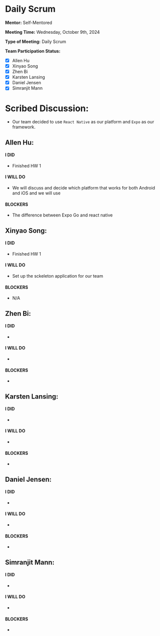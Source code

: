 # Daily Scrum

**Mentor:** Self-Mentored

**Meeting Time:** Wednesday, October 9th, 2024

**Type of Meeting:** Daily Scrum

**Team Participation Status:** 
- [x] Allen Hu 
- [x] Xinyao Song 
- [x] Zhen Bi 
- [x] Karsten Lansing 
- [x] Daniel Jensen 
- [x] Simranjit Mann 

# **Scribed Discussion:**
- Our team decided to use `React Native` as our platform and `Expo` as our framework.

## **Allen Hu:**  
#### **I DID**  
- Finished HW 1

#### **I WILL DO**  
- We will discuss and decide which platform that works for both Android and iOS and we will use 

#### **BLOCKERS**  
- The difference between Expo Go and react native

## **Xinyao Song:**  
#### **I DID**  
- Finished HW 1

#### **I WILL DO**  
- Set up the sckeleton application for our team

#### **BLOCKERS**  
- N/A 

## **Zhen Bi:**  
#### **I DID**  
- 

#### **I WILL DO**  
- 

#### **BLOCKERS**  
- 

## **Karsten Lansing:**  
#### **I DID**  
- 

#### **I WILL DO**  
- 

#### **BLOCKERS**  
- 

## **Daniel Jensen:**  
#### **I DID**  
- 

#### **I WILL DO**  
- 

#### **BLOCKERS**  
-

## **Simranjit Mann:**  
#### **I DID**  
- 

#### **I WILL DO**  
- 

#### **BLOCKERS**  
-
